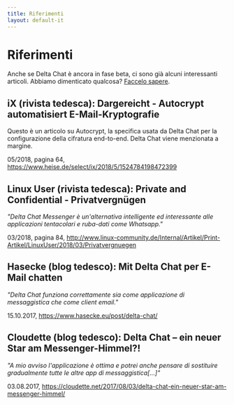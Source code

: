 ```yaml
---
title: Riferimenti
layout: default-it
---
```




<!-- GENERATED FILE -- DO NOT EDIT -->



# Riferimenti

Anche se Delta Chat è ancora in fase beta, ci sono già alcuni interessanti articoli.
Abbiamo dimenticato qualcosa? [Faccelo sapere](imprint).


## iX (rivista tedesca): Dargereicht - Autocrypt automatisiert E-Mail-Kryptografie

Questo è un articolo su Autocrypt, la specifica usata da Delta Chat per la configurazione della cifratura end-to-end.
Delta Chat viene menzionata a margine.

05/2018, pagina 64, <https://www.heise.de/select/ix/2018/5/1524784198472399>

## Linux User (rivista tedesca): Private and Confidential - Privatvergnügen

_"Delta Chat Messenger è un'alternativa intelligente ed interessante alle applicazioni tentacolari e ruba-dati come Whatsapp."_

03/2018, pagina 84, <http://www.linux-community.de/Internal/Artikel/Print-Artikel/LinuxUser/2018/03/Privatvergnuegen>


## Hasecke (blog tedesco): Mit Delta Chat per E-Mail chatten

_"Delta Chat funziona correttamente sia come applicazione di messaggistica che come client email."_

15.10.2017, <https://www.hasecke.eu/post/delta-chat/>


## Cloudette (blog tedesco): Delta Chat – ein neuer Star am Messenger-Himmel?!

_"A mio avviso l'applicazione è ottima e potrei anche pensare di sostituire gradualmente tutte le altre app di messaggistica[...]"_

03.08.2017, <https://cloudette.net/2017/08/03/delta-chat-ein-neuer-star-am-messenger-himmel/>
